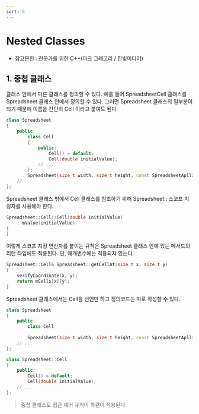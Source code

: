 ```yaml
---
sort: 5
---
```


# Nested Classes

* 참고문헌 : 전문가를 위한 C++(마크 그레고리 / 한빛미디어)

## 1. 중첩 클래스

클래스 안에서 다른 클래스를 정의할 수 있다. 예를 들어 SpreadsheetCell 클래스를 Spreadsheet 클래스 안에서 정의할 수 있다. 그러면 Spreadsheet 클래스의 일부분이 되기 때문에 이름을 간단히 Cell 이라고 붙여도 된다.

```cpp
class Spreadsheet
{
    public:
        class Cell
        {
            public:
                Cell() = default;
                Cell(double initialValue);
            // ...
        };
        Spreadsheet(size_t width, size_t height, const SpreadsheetApllication& theApp);
    // ...
};
```

Spreadsheet 클래스 밖에서 Cell 클래스를 참조하기 위해 Spreadsheet:: 스코프 지정자를 사용해야 한다. 

```cpp
Spreadsheet::Cell::Cell(double initialValue)
    : mValue(initialValue)
{    
}
```

이렇게 스코프 지정 연산자를 붙이는 규칙은 Spreadsheet 클래스 안에 있는 메서드의 리턴 타입에도 적용된다. 단, 매개변수에는 적용되지 않는다.

```cpp
Spreadsheet::Cell& Spreadsheet::getCellAt(size_t x, size_t y)
{
    verifyCoordinate(x, y);
    return mCells[x][y];
}
```

Spreadsheet 클래스에서는 Cell을 선언만 하고 정의코드는 따로 작성할 수 있다.

```cpp
class Spreadsheet
{
    public:
        class Cell
        
        Spreadsheet(size_t width, size_t height, const SpreadsheetApllication& theApp);
    // ...
};

class Spreadsheet::Cell
{
    public:
        Cell() = default;
        Cell(double initialValue);
    // ...
};
```

> 중첩 클래스도 접근 제어 규칙이 똑같이 적용된다.